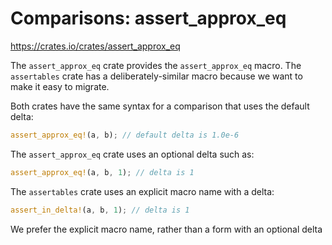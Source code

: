# Comparisons: assert_approx_eq

https://crates.io/crates/assert_approx_eq

The `assert_approx_eq` crate provides the `assert_approx_eq` macro. The `assertables` crate has a deliberately-similar macro because we want to make it easy to migrate.

Both crates have the same syntax for a comparison that uses the default delta:

```rust
assert_approx_eq!(a, b); // default delta is 1.0e-6
```

The `assert_approx_eq` crate uses an optional delta such as:

```rust
assert_approx_eq!(a, b, 1); // delta is 1
```

The `assertables` crate uses an explicit macro name with a delta:

```rust
assert_in_delta!(a, b, 1); // delta is 1
```

We prefer the explicit macro name, rather than a form with an optional delta
